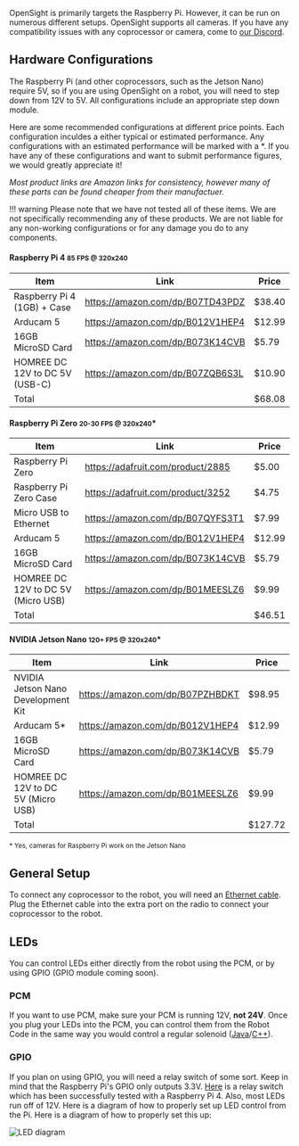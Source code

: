 OpenSight is primarily targets the Raspberry Pi. However, it can be run on numerous different setups. OpenSight supports all cameras. If you have any compatibility issues with any coprocessor or camera, come to [our Discord](https://discord.gg/hPqpdsK).

## Hardware Configurations


The Raspberry Pi (and other coprocessors, such as the Jetson Nano) require 5V, so if you are using OpenSight on a robot, you will need to step down from 12V to 5V. All configurations include an appropriate step down module.

Here are some recommended configurations at different price points. Each configuration inculdes a either typical or estimated performance. Any configurations with an estimated performance will be marked with a \*. If you have any of these configurations and want to submit performance figures, we would greatly appreciate it!

*Most product links are Amazon links for consistency, however many of these parts can be found cheaper from their manufactuer.*

!!! warning
    Please note that we have not tested all of these items. We are not specifically recommending any of these products. We are not liable for any non-working configurations or for any damage you do to any components.

#### Raspberry Pi 4 <small>85 FPS @ 320x240</small>

| Item                             | Link                             | Price  |
|----------------------------------|----------------------------------|--------|
| Raspberry Pi 4 (1GB) + Case      | https://amazon.com/dp/B07TD43PDZ | $38.40 |
| Arducam 5                        | https://amazon.com/dp/B012V1HEP4 | $12.99 |
| 16GB MicroSD Card                | https://amazon.com/dp/B073K14CVB | $5.79  |
| HOMREE DC 12V to DC 5V (USB-C)   | https://amazon.com/dp/B07ZQB6S3L | $10.90 |
| Total                            |                                  | $68.08 |

#### Raspberry Pi Zero <small>20-30 FPS @ 320x240</small>*

| Item                               | Link                              | Price  |
|------------------------------------|-----------------------------------|--------|
| Raspberry Pi Zero                  | https://adafruit.com/product/2885 | $5.00  |
| Raspberry Pi Zero Case             | https://adafruit.com/product/3252 | $4.75  |
| Micro USB to Ethernet              | https://amazon.com/dp/B07QYFS3T1  | $7.99
| Arducam 5                          | https://amazon.com/dp/B012V1HEP4  | $12.99 |
| 16GB MicroSD Card                  | https://amazon.com/dp/B073K14CVB  | $5.79  |
| HOMREE DC 12V to DC 5V (Micro USB) | https://amazon.com/dp/B01MEESLZ6  | $9.99  |
| Total                              |                                   | $46.51 |

#### NVIDIA Jetson Nano <small>120+ FPS @ 320x240</small>*

| Item                               | Link                              | Price   |
|------------------------------------|-----------------------------------|---------|
| NVIDIA Jetson Nano Development Kit | https://amazon.com/dp/B07PZHBDKT  | $98.95  |
| Arducam 5*                         | https://amazon.com/dp/B012V1HEP4  | $12.99  |
| 16GB MicroSD Card                  | https://amazon.com/dp/B073K14CVB  | $5.79   |
| HOMREE DC 12V to DC 5V (Micro USB) | https://amazon.com/dp/B01MEESLZ6  | $9.99   |
| Total                              |                                   | $127.72 |
<small> \* Yes, cameras for Raspberry Pi work on the Jetson Nano</small>

## General Setup

To connect any coprocessor to the robot, you will need an [Ethernet cable](https://amazon.com/dp/B00EUHRLF6). Plug the Ethernet cable into the extra port on the radio to connect your coprocessor to the robot.

## LEDs

You can control LEDs either directly from the robot using the PCM, or by using GPIO (GPIO module coming soon). 

### PCM
If you want to use PCM, make sure your PCM is running 12V, **not 24V**. Once you plug your LEDs into the PCM, you can control them from the Robot Code in the same way you would control a regular solenoid ([Java](https://first.wpi.edu/FRC/roborio/release/docs/java/edu/wpi/first/wpilibj/Solenoid.html)/[C++](https://first.wpi.edu/FRC/roborio/release/docs/cpp/classfrc_1_1Solenoid.html)).

### GPIO

If you plan on using GPIO, you will need a relay switch of some sort. Keep in mind that the Raspberry Pi's GPIO only outputs 3.3V. [Here](https://amazon.com/dp/B01M0E6SQM/) is a relay switch which has been successfully tested with a Raspberry Pi 4. Also, most LEDs run off of 12V. Here is a diagram of how to properly set up LED control from the Pi. Here is a diagram of how to properly set this up:

![LED diagram](/assets/images/led.png)

